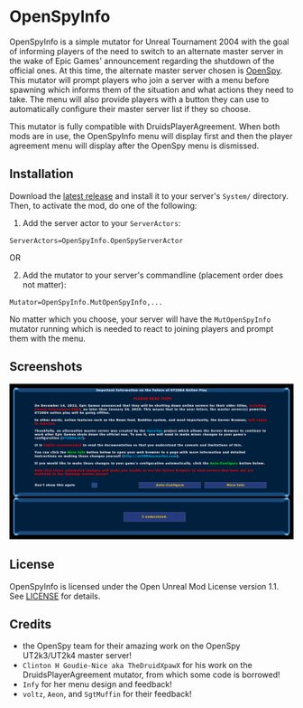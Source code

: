OpenSpyInfo
===========
OpenSpyInfo is a simple mutator for Unreal Tournament 2004 with the goal of informing players of the need to switch to an alternate master server in the wake of Epic Games' announcement regarding the shutdown of the official ones.
At this time, the alternate master server chosen is [OpenSpy](https://github.com/chc/openspy-core-v2).
This mutator will prompt players who join a server with a menu before spawning which informs them of the situation and what actions they need to take.
The menu will also provide players with a button they can use to automatically configure their master server list if they so choose.

This mutator is fully compatible with DruidsPlayerAgreement. When both mods are in use, the OpenSpyInfo menu will display first and then the player agreement menu will display after the OpenSpy menu is dismissed.

Installation
------------
Download the [latest release](https://github.com/0xC0ncord/OpenSpyInfo/releases/latest) and install it to your server's `System/` directory. Then, to activate the mod, do one of the following:
1. Add the server actor to your `ServerActors`:
```
ServerActors=OpenSpyInfo.OpenSpyServerActor
```
OR

2. Add the mutator to your server's commandline (placement order does not matter):
```
Mutator=OpenSpyInfo.MutOpenSpyInfo,...
```
No matter which you choose, your server will have the `MutOpenSpyInfo` mutator running which is needed to react to joining players and prompt them with the menu.

Screenshots
-----------
![Screenshot of the OpenSpy Info message window](Screenshots/preview.png)

License
-------
OpenSpyInfo is licensed under the Open Unreal Mod License version 1.1. See [LICENSE](LICENSE) for details.

Credits
-------
- the OpenSpy team for their amazing work on the OpenSpy UT2k3/UT2k4 master server!
- `Clinton H Goudie-Nice aka TheDruidXpawX` for his work on the DruidsPlayerAgreement mutator, from which some code is borrowed!
- `Infy` for her menu design and feedback!
- `voltz`, `Aeon`, and `SgtMuffin` for their feedback!
